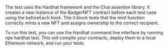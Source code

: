 The test uses the Hardhat framework and the Chai assertion library. It creates a new instance of the BadgerNFT contract before each test case using the beforeEach hook. The it block tests that the mint function correctly mints a new NFT and assigns ownership to the correct recipient.

To run this test, you can use the Hardhat command line interface by running npx hardhat test. This will compile your contracts, deploy them to a local Ethereum network, and run your tests.
